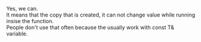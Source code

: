 Yes, we can.  
It means that the copy that is created, it can not change value while running insise the function.  
People don't use that often because the usually work with const T& variable.